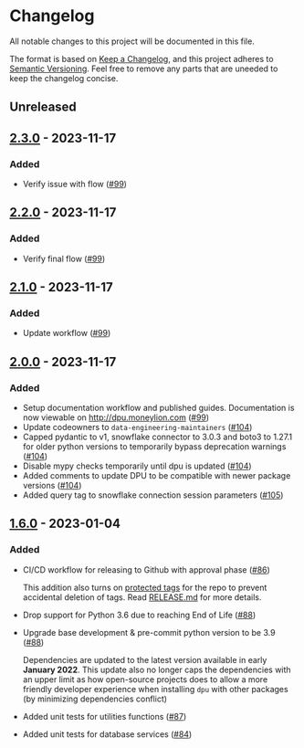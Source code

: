 # Changelog

All notable changes to this project will be documented in this file.

The format is based on [Keep a Changelog](https://keepachangelog.com/en/1.0.0/), and this project adheres to [Semantic Versioning](https://semver.org/spec/v2.0.0.html). Feel free to remove any parts that are uneeded to keep the changelog concise.

<!--- changelog for features or fixes can be written here according to convention above - this will be compiled into a release section through CI/CD when publishing a release --->
## Unreleased

## [2.3.0] - 2023-11-17
### Added
- Verify issue with flow ([#99](https://github.com/MoneyLion/de-python-util/pull/99))

## [2.2.0] - 2023-11-17
### Added
- Verify final flow ([#99](https://github.com/MoneyLion/de-python-util/pull/99))

## [2.1.0] - 2023-11-17
### Added
- Update workflow ([#99](https://github.com/MoneyLion/de-python-util/pull/99))

## [2.0.0] - 2023-11-17
### Added
- Setup documentation workflow and published guides. Documentation is now viewable on http://dpu.moneylion.com ([#99](https://github.com/MoneyLion/de-python-util/pull/99))
- Update codeowners to `data-engineering-maintainers` ([#104](https://github.com/MoneyLion/de-python-util/pull/104))
- Capped pydantic to v1, snowflake connector to 3.0.3 and boto3 to 1.27.1 for older python versions to temporarily bypass deprecation warnings ([#104](https://github.com/MoneyLion/de-python-util/pull/104))
- Disable mypy checks temporarily until dpu is updated ([#104](https://github.com/MoneyLion/de-python-util/pull/104))
- Added comments to update DPU to be compatible with newer package versions ([#104](https://github.com/MoneyLion/de-python-util/pull/104))
- Added query tag to snowflake connection session parameters ([#105](https://github.com/MoneyLion/de-python-util/pull/105))

## [1.6.0] - 2023-01-04
### Added
- CI/CD workflow for releasing to Github with approval phase ([#86](https://github.com/MoneyLion/de-python-util/pull/86))
  
  This addition also turns on [protected tags](https://docs.github.com/en/repositories/managing-your-repositorys-settings-and-features/managing-repository-settings/configuring-tag-protection-rules) for the repo to prevent accidental deletion of tags. Read [RELEASE.md](https://github.com/MoneyLion/de-python-util/blob/master/RELEASE.md) for more details.
- Drop support for Python 3.6 due to reaching End of Life ([#88](https://github.com/MoneyLion/de-python-util/pull/88))
- Upgrade base development & pre-commit python version to be 3.9 ([#88](https://github.com/MoneyLion/de-python-util/pull/88))
  
  Dependencies are updated to the latest version available in early **January 2022**. This update also no longer caps the dependencies with an upper limit as how open-source projects does to allow a more friendly developer experience when installing `dpu` with other packages (by minimizing dependencies conflict)
- Added unit tests for utilities functions ([#87](https://github.com/MoneyLion/de-python-util/pull/87))
- Added unit tests for database services ([#84](https://github.com/MoneyLion/de-python-util/pull/84))

<!--- Tag links placeholder --->
[1.6.0]: https://github.com/MoneyLion/de-python-util/releases/tag/1.6.0
[2.0.0]: https://github.com/jeremytee97/multi-branching-poc/releases/tag/2.0.0
[2.1.0]: https://github.com/jeremytee97/multi-branching-poc/releases/tag/2.1.0
[2.2.0]: https://github.com/jeremytee97/multi-branching-poc/releases/tag/2.2.0
[2.3.0]: https://github.com/jeremytee97/multi-branching-poc/releases/tag/2.3.0
